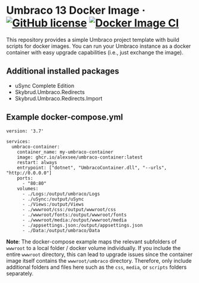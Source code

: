 # Umbraco 13 Docker Image &middot; [![GitHub license](https://img.shields.io/badge/license-MIT-blue.svg)](../LICENSE.md) [![Docker Image CI](https://github.com/alexsee/umbraco-container/actions/workflows/docker-image.yml/badge.svg)](https://github.com/alexsee/umbraco-container/actions/workflows/docker-image.yml)

This repository provides a simple Umbraco project template with build scripts for docker images.
You can run your Umbraco instance as a docker container with easy upgrade capabilities (i.e., just exchange the image).

## Additional installed packages
* uSync Complete Edition
* Skybrud.Umbraco.Redirects
* Skybrud.Umbraco.Redirects.Import

## Example docker-compose.yml
```
version: '3.7'

services:
  umbraco-container:
    container_name: my-umbraco-container
    image: ghcr.io/alexsee/umbraco-container:latest
    restart: always
    entrypoint: ["dotnet", "UmbracoContainer.dll", "--urls", "http://0.0.0.0"]
    ports:
      - "80:80"
    volumes:
      - ./Logs:/output/umbraco/Logs
      - ./uSync:/output/uSync
      - ./Views:/output/Views
      - ./wwwroot/css:/output/wwwroot/css
      - ./wwwroot/fonts:/output/wwwroot/fonts
      - ./wwwroot/media:/output/wwwroot/media
      - ./appsettings.json:/output/appsettings.json
      - ./Data:/output/umbraco/Data
```

**Note**: The docker-compose example maps the relevant subfolders of `wwwroot` to a local folder / docker volume individually. If you include the entire `wwwroot` directory, this can lead to upgrade issues since the container image itself contains the `wwwroot/umbraco` directory. Therefore, only include additional folders and files here such as the `css`, `media`, or `scripts` folders separately.
